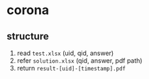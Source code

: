 # corona
## structure
1. read `test.xlsx` (uid, qid, answer)
2. refer `solution.xlsx` (qid, answer, pdf path)
3. return `result-[uid]-[timestamp].pdf`
